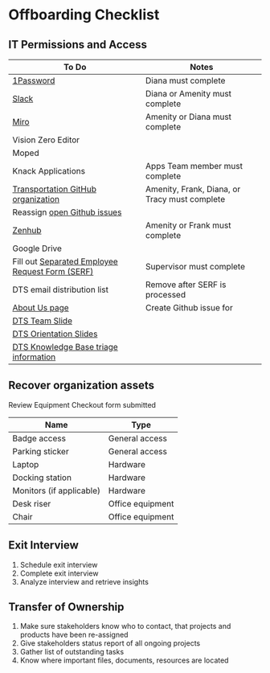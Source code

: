 # Offboarding Checklist

## IT Permissions and Access

| To Do                                                                                                                                                                                         | Notes                                         |
| --------------------------------------------------------------------------------------------------------------------------------------------------------------------------------------------- | --------------------------------------------- |
| [1Password](https://my.1password.com/people)                                                                                                                                                  | Diana must complete                           |
| [Slack](https://austininnovation.slack.com/admin/settings)                                                                                                                                    | Diana or Amenity must complete                |
| [Miro](https://miro.com/app/settings/company/3074457351120063391/teams/3074457347846964301/users)                                                                                             | Amenity or Diana must complete                |
| Vision Zero Editor                                                                                                                                                                            |                                               |
| Moped                                                                                                                                                                                         |                                               |
| Knack Applications                                                                                                                                                                            | Apps Team member must complete                |
| [Transportation GitHub organization](https://github.com/orgs/cityofaustin/teams/transportation/members)                                                                                       | Amenity, Frank, Diana, or Tracy must complete |
| Reassign [open Github issues](https://github.com/cityofaustin/atd-data-tech/issues)                                                                                                           |                                               |
| [Zenhub](https://app.zenhub.com/settings/o/cityofaustin/users)                                                                                                                                | Amenity or Frank must complete                |
| Google Drive                                                                                                                                                                                  |                                               |
| Fill out [Separated Employee Request Form (SERF)](https://atx.servicenowservices.com/sp?id=sc_category\&sys_id=9ab907eedb596f80c56254f9489619df\&catalog_id=e0d08b13c3330100c8b837659bba8fb4) | Supervisor must complete                      |
| DTS email distribution list                                                                                                                                                                   | Remove after SERF is processed                |
| [About Us page](https://github.com/cityofaustin/atd-product/blob/main/pages/about/index.js)                                                                                                   | Create Github issue for                       |
| [DTS Team Slide](https://docs.google.com/presentation/d/1tHKTfUgQ-uAXdRBkEdXqR7ryBo_LTU86IzQxo1gJoeA/edit#slide=id.gc64f254bde_0_91)                                                          |                                               |
| [DTS Orientation Slides](https://docs.google.com/presentation/d/1ByRWXmjHut88cTiPVOTgkwTJ2V5_m1Y_0j46FP_kdYw/edit#slide=id.gfd25a7f266_1_382)                                                 |                                               |
| [DTS Knowledge Base triage information](https://app.gitbook.com/o/-LzDQOVGhTudbKRDGpUA/s/-M4LYhVrPWLmbRD1Xv0p/)                                                                               |                                               |

## Recover organization assets

Review Equipment Checkout form submitted

| Name                     | Type             |
| ------------------------ | ---------------- |
| Badge access             | General access   |
| Parking sticker          | General access   |
| Laptop                   | Hardware         |
| Docking station          | Hardware         |
| Monitors (if applicable) | Hardware         |
| Desk riser               | Office equipment |
| Chair                    | Office equipment |

## Exit Interview

1. Schedule exit interview
2. Complete exit interview
3. Analyze interview and retrieve insights

## Transfer of Ownership

1. Make sure stakeholders know who to contact, that projects and products have been re-assigned
2. Give stakeholders status report of all ongoing projects
3. Gather list of outstanding tasks&#x20;
4. Know where important files, documents, resources are located
